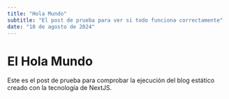 ```yaml
---
title: "Hola Mundo" 
subtitle: "El post de prueba para ver si todo funciona correctamente"
date: "10 de agosto de 2024"
---
```


# El Hola Mundo

Este es el post de prueba para comprobar la ejecución del blog estático creado con la tecnología de NextJS.